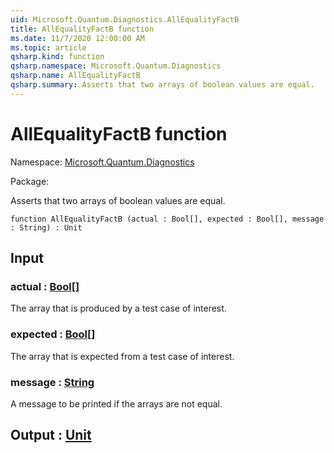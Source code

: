 ```yaml
---
uid: Microsoft.Quantum.Diagnostics.AllEqualityFactB
title: AllEqualityFactB function
ms.date: 11/7/2020 12:00:00 AM
ms.topic: article
qsharp.kind: function
qsharp.namespace: Microsoft.Quantum.Diagnostics
qsharp.name: AllEqualityFactB
qsharp.summary: Asserts that two arrays of boolean values are equal.
---
```


# AllEqualityFactB function

Namespace: [Microsoft.Quantum.Diagnostics](xref:Microsoft.Quantum.Diagnostics)

Package: [](https://nuget.org/packages/)


Asserts that two arrays of boolean values are equal.

```qsharp
function AllEqualityFactB (actual : Bool[], expected : Bool[], message : String) : Unit
```


## Input

### actual : [Bool](xref:microsoft.quantum.lang-ref.bool)[]

The array that is produced by a test case of interest.


### expected : [Bool](xref:microsoft.quantum.lang-ref.bool)[]

The array that is expected from a test case of interest.


### message : [String](xref:microsoft.quantum.lang-ref.string)

A message to be printed if the arrays are not equal.



## Output : [Unit](xref:microsoft.quantum.lang-ref.unit)

